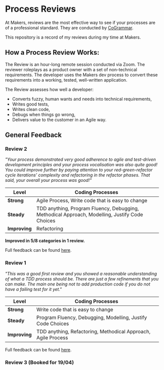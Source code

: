 # Process Reviews

At Makers, reviews are the most effective way to see if your processes are of a professional standard. They are conducted by [CoGrammar](https://www.cogrammar.com/).

This repository is a record of my reviews during my time at Makers.

## How a Process Review Works:

The Review is an hour-long remote session conducted via Zoom. The reviewer roleplays as a product owner with a set of non-technical requirements. The developer uses the Makers dev process to convert these requirements into a working, tested, well-written application.

The Review assesses how well a developer:

- Converts fuzzy, human wants and needs into technical requirements,
- Writes good tests,
- Writes clean code,
- Debugs when things go wrong,
- Delivers value to the customer in an Agile way.

## General Feedback

### Review 2

*"Your process demonstrated very good adherence to agile and
test-driven development principles and your process vocalisation was also
quite good! You could improve further by paying attention to your
red-green-refactor cycle iterations’ complexity and refactoring in the
refactor phases. That said, your overall your process was good!"*

|Level               |        Coding Processes|
| -------------------------- | ----------------- |
|**Strong** |Agile Process, Write code that is easy to change  |
| **Steady** | TDD anything, Program Fluency, Debugging, Methodical Approach, Modelling, Justify Code Choices |
| **Improving** | Refactoring|

**Improved in 5/8 categories in 1 review.**

Full feedback can be found [here](assets/README-0799f448.pdf).

### Review 1

*"This was a good first review and you showed a reasonable
understanding of what a TDD process should be. There are just a few
refinements that you can make. The main one being not to add production code
if you do not have a failing test for it yet."*

|Level               |        Coding Processes|
| -------------------------- | ----------------- |
|**Strong** | Write code that is easy to change |
| **Steady** | Program Fluency, Debugging, Modelling, Justify Code Choices |
| **Improving** | TDD anything, Refactoring, Methodical Approach, Agile Process|


Full feedback can be found [here](assets/README-a779311e.pdf).


### Review 3 (Booked for 19/04)
